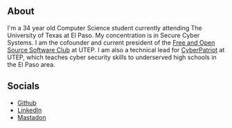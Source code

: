 ## About

I'm a 34 year old Computer Science student currently attending The University of Texas at El Paso. My concentration is in Secure Cyber Systems. I am the cofounder and current president of the [Free and Open Source Software Club](https://github.com/FOSS-club-UTEP/) at UTEP. I am also a technical lead for [CyberPatriot](https://www.uscyberpatriot.org/) at UTEP, which teaches cyber security skills to underserved high schools in the El Paso area.

## Socials

- [Github](https://www.github.com/toastloop)
- [LinkedIn](https://www.linkedin.com/in/toastloop/)
- [Mastadon](phpc.social/@toastloop)
